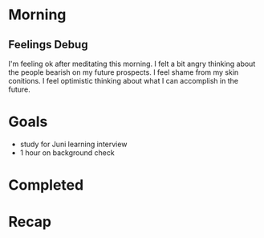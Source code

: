 # Morning
## Feelings Debug
I'm feeling ok after meditating this morning. I felt a bit angry thinking about the people bearish on my future prospects. I feel shame from my skin conitions. I feel optimistic thinking about what I can accomplish in the future. 
# Goals
- study for Juni learning interview
- 1 hour on background check
# Completed
# Recap
